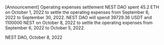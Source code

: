 [Announcement] Operating expenses settlement
NEST DAO spent 45.2 ETH on October 1, 2022 to settle the operating expenses from September 6, 2022 to September 30, 2022.
NEST DAO will spend 39729.36 USDT and 1100000 NEST on October 8, 2022 to settle the operating expenses from September 6, 2022 to October 5, 2022.

NEST DAO,
October 8, 2022
